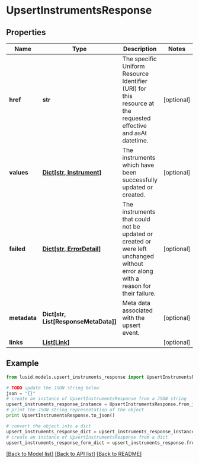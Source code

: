 # UpsertInstrumentsResponse


## Properties
Name | Type | Description | Notes
------------ | ------------- | ------------- | -------------
**href** | **str** | The specific Uniform Resource Identifier (URI) for this resource at the requested effective and asAt datetime. | [optional] 
**values** | [**Dict[str, Instrument]**](Instrument.md) | The instruments which have been successfully updated or created. | [optional] 
**failed** | [**Dict[str, ErrorDetail]**](ErrorDetail.md) | The instruments that could not be updated or created or were left unchanged without error along with a reason for their failure. | [optional] 
**metadata** | **Dict[str, List[ResponseMetaData]]** | Meta data associated with the upsert event. | [optional] 
**links** | [**List[Link]**](Link.md) |  | [optional] 

## Example

```python
from lusid.models.upsert_instruments_response import UpsertInstrumentsResponse

# TODO update the JSON string below
json = "{}"
# create an instance of UpsertInstrumentsResponse from a JSON string
upsert_instruments_response_instance = UpsertInstrumentsResponse.from_json(json)
# print the JSON string representation of the object
print UpsertInstrumentsResponse.to_json()

# convert the object into a dict
upsert_instruments_response_dict = upsert_instruments_response_instance.to_dict()
# create an instance of UpsertInstrumentsResponse from a dict
upsert_instruments_response_form_dict = upsert_instruments_response.from_dict(upsert_instruments_response_dict)
```
[[Back to Model list]](../README.md#documentation-for-models) [[Back to API list]](../README.md#documentation-for-api-endpoints) [[Back to README]](../README.md)


